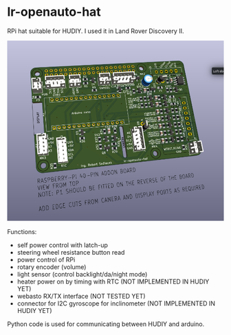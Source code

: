 # lr-openauto-hat
RPi hat suitable for HUDIY. I used it in Land Rover Discovery II.

![PCB](PCB.png)

Functions:
 - self power control with latch-up
 - steering wheel resistance button read
 - power control of RPi
 - rotary encoder (volume)
 - light sensor (control backlight/da/night mode)
 - heater power on by timing with RTC (NOT IMPLEMENTED IN HUDIY YET)
 - webasto RX/TX interface (NOT TESTED YET)
 - connector for I2C gyroscope for inclinometer (NOT IMPLEMENTED IN HUDIY YET)

Python code is used for communicating between HUDIY and arduino.
